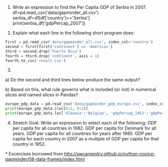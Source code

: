 



1. Write an expression to find the Per Capita GDP of Serbia in 2007.
df=pd.read_csv('data/gapminder_all.csv')
serbia_df=df[df['country']=='Serbia']
print(serbia_df['gdpPercap_2007'])

2. Explain what each line in the following short program does: 
```python
first = pd.read_csv('data/gapminder_all.csv', index_col='country')
second = first[first['continent'] == 'Americas']
third = second.drop('Puerto Rico')
fourth = third.drop('continent', axis = 1)
fourth.to_csv('result.csv')
```
3. 
a) Do the second and third lines below produce the same output? 

b) Based on this, what rule governs what is included (or not) in numerical slices and named slices in Pandas?
```python
europe_gdp_data = pd.read_csv('data/gapminder_gdp_europe.csv', index_col='country')
print(europe_gdp_data.iloc[0:2, 0:2])
print(europe_gdp_data.loc['Albania':'Belgium', 'gdpPercap_1952':'gdpPercap_1962'])
```

4. Stretch Goal: 
Write an expression to select each of the following:
GDP per capita for all countries in 1982.
GDP per capita for Denmark for all years.
GDP per capita for all countries for years after 1985.
GDP per capita for each country in 2007 as a multiple of GDP per capita for that country in 1952.


\* Excercises borrowed from http://swcarpentry.github.io/python-novice-gapminder/08-data-frames/index.html
